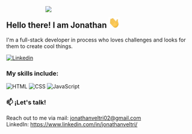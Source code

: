 <img src="https://raw.githubusercontent.com/MicaelliMedeiros/micaellimedeiros/master/image/computer-illustration.png" min-width="400px" max-width="400px" width="400px" align="right">

## Hello there! I am Jonathan <img src="https://raw.githubusercontent.com/ABSphreak/ABSphreak/master/gifs/Hi.gif" width="30px">

I'm a full-stack developer in process who loves challenges and looks for them to create cool things.

[![Linkedin](https://img.shields.io/badge/LinkedIn-blue?style=for-the-badge&logo=linkedin&labelColor=blue&link=https://www.linkedin.com/in/jonathanveltri//)](https://www.linkedin.com/in/jonathanveltri/)
 

### My skills include:
![HTML](https://img.shields.io/badge/-HTML-E34F26?style=for-the-badge&logo=html5&logoColor=FAFAFA)
![CSS](https://img.shields.io/badge/-CSS-1572B6?style=for-the-badge&logo=css3&logoColor=FAFAFA)
![JavaScript](https://img.shields.io/badge/-JavaScript-F7DF1E?style=for-the-badge&logo=javascript&logoColor=333)


### 📫 ¡Let's talk!
Reach out to me via mail: jonathanveltri02@gmail.com \
LinkedIn: https://www.linkedin.com/in/jonathanveltri/
